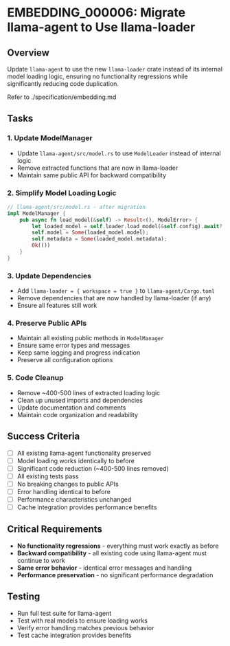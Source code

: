 # EMBEDDING_000006: Migrate llama-agent to Use llama-loader

## Overview
Update `llama-agent` to use the new `llama-loader` crate instead of its internal model loading logic, ensuring no functionality regressions while significantly reducing code duplication.

Refer to ./specification/embedding.md

## Tasks

### 1. Update ModelManager
- Update `llama-agent/src/model.rs` to use `ModelLoader` instead of internal logic
- Remove extracted functions that are now in llama-loader
- Maintain same public API for backward compatibility

### 2. Simplify Model Loading Logic
```rust
// llama-agent/src/model.rs - after migration
impl ModelManager {
    pub async fn load_model(&self) -> Result<(), ModelError> {
        let loaded_model = self.loader.load_model(&self.config).await?;
        self.model = Some(loaded_model.model);
        self.metadata = Some(loaded_model.metadata);
        Ok(())
    }
}
```

### 3. Update Dependencies
- Add `llama-loader = { workspace = true }` to `llama-agent/Cargo.toml`
- Remove dependencies that are now handled by llama-loader (if any)
- Ensure all features still work

### 4. Preserve Public APIs
- Maintain all existing public methods in `ModelManager`
- Ensure same error types and messages
- Keep same logging and progress indication
- Preserve all configuration options

### 5. Code Cleanup
- Remove ~400-500 lines of extracted loading logic
- Clean up unused imports and dependencies
- Update documentation and comments
- Maintain code organization and readability

## Success Criteria
- [ ] All existing llama-agent functionality preserved
- [ ] Model loading works identically to before
- [ ] Significant code reduction (~400-500 lines removed)
- [ ] All existing tests pass
- [ ] No breaking changes to public APIs
- [ ] Error handling identical to before
- [ ] Performance characteristics unchanged
- [ ] Cache integration provides performance benefits

## Critical Requirements
- **No functionality regressions** - everything must work exactly as before
- **Backward compatibility** - all existing code using llama-agent must continue to work
- **Same error behavior** - identical error messages and handling
- **Performance preservation** - no significant performance degradation

## Testing
- Run full test suite for llama-agent
- Test with real models to ensure loading works
- Verify error handling matches previous behavior
- Test cache integration provides benefits